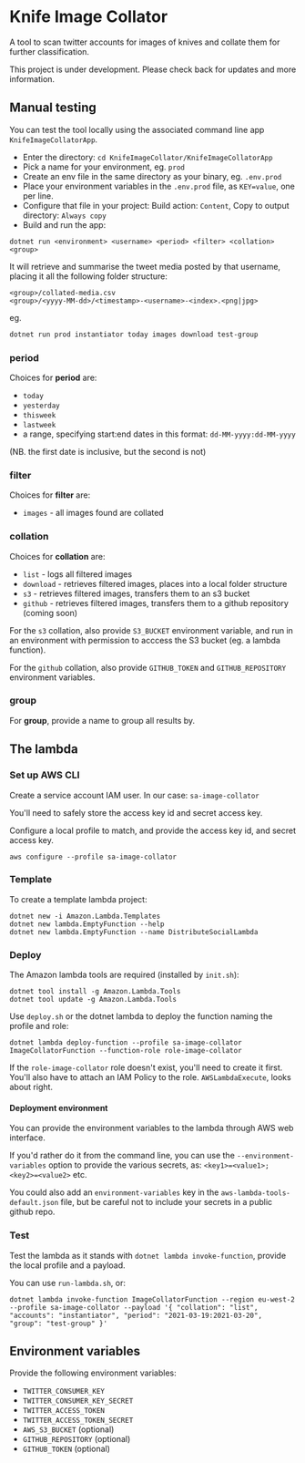 # Knife Image Collator

A tool to scan twitter accounts for images of knives and collate them for further classification.

This project is under development. Please check back for updates and more information.

## Manual testing

You can test the tool locally using the associated command line app `KnifeImageCollatorApp`.

* Enter the directory: `cd KnifeImageCollator/KnifeImageCollatorApp`
* Pick a name for your environment, eg. `prod`
* Create an env file in the same directory as your binary, eg. `.env.prod`
* Place your environment variables in the `.env.prod` file, as `KEY=value`, one per line.
* Configure that file in your project: Build action: `Content`, Copy to output directory: `Always copy`
* Build and run the app:

```
dotnet run <environment> <username> <period> <filter> <collation> <group>
```

It will retrieve and summarise the tweet media posted by that username, placing it all the following folder structure:

```
<group>/collated-media.csv
<group>/<yyyy-MM-dd>/<timestamp>-<username>-<index>.<png|jpg>
```

eg.

```bash
dotnet run prod instantiator today images download test-group
```

### period

Choices for **period** are:

* `today`
* `yesterday`
* `thisweek`
* `lastweek`
* a range, specifying start:end dates in this format: `dd-MM-yyyy:dd-MM-yyyy`

(NB. the first date is inclusive, but the second is not)

### filter

Choices for **filter** are:

* `images` - all images found are collated

### collation

Choices for **collation** are:

* `list` - logs all filtered images
* `download` - retrieves filtered images, places into a local folder structure
* `s3` - retrieves filtered images, transfers them to an s3 bucket
* `github` - retrieves filtered images, transfers them to a github repository (coming soon)

For the `s3` collation, also provide `S3_BUCKET` environment variable, and run in an environment with permission to acccess the S3 bucket (eg. a lambda function).

For the `github` collation, also provide `GITHUB_TOKEN` and `GITHUB_REPOSITORY` environment variables.

### group

For **group**, provide a name to group all results by.

## The lambda

### Set up AWS CLI

Create a service account IAM user. In our case: `sa-image-collator`

You'll need to safely store the access key id and secret access key.

Configure a local profile to match, and provide the access key id, and secret access key.

```
aws configure --profile sa-image-collator
```

### Template

To create a template lambda project:

```
dotnet new -i Amazon.Lambda.Templates
dotnet new lambda.EmptyFunction --help
dotnet new lambda.EmptyFunction --name DistributeSocialLambda
```

### Deploy

The Amazon lambda tools are required (installed by `init.sh`):

```
dotnet tool install -g Amazon.Lambda.Tools
dotnet tool update -g Amazon.Lambda.Tools
```

Use `deploy.sh` or the dotnet lambda to deploy the function naming the profile and role:

```
dotnet lambda deploy-function --profile sa-image-collator ImageCollatorFunction --function-role role-image-collator
```

If the `role-image-collator` role doesn't exist, you'll need to create it first. You'll also have to attach an IAM Policy to the role. `AWSLambdaExecute`, looks about right.

#### Deployment environment

You can provide the environment variables to the lambda through AWS web interface.

If you'd rather do it from the command line, you can use the `--environment-variables` option to provide the various secrets, as: `<key1>=<value1>;<key2>=<value2>` etc.

You could also add an `environment-variables` key in the `aws-lambda-tools-default.json` file, but be careful not to include your secrets in a public github repo.

### Test

Test the lambda as it stands with `dotnet lambda invoke-function`, provide the local profile and a payload.

You can use `run-lambda.sh`, or:

```
dotnet lambda invoke-function ImageCollatorFunction --region eu-west-2 --profile sa-image-collator --payload '{ "collation": "list", "accounts": "instantiator", "period": "2021-03-19:2021-03-20", "group": "test-group" }'
```

## Environment variables

Provide the following environment variables:

* `TWITTER_CONSUMER_KEY`
* `TWITTER_CONSUMER_KEY_SECRET`
* `TWITTER_ACCESS_TOKEN`
* `TWITTER_ACCESS_TOKEN_SECRET`
* `AWS_S3_BUCKET` (optional)
* `GITHUB_REPOSITORY` (optional)
* `GITHUB_TOKEN` (optional)
